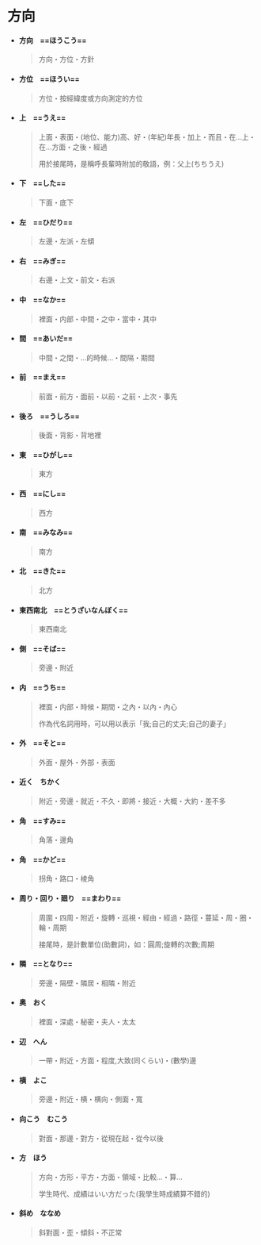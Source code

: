 # 方向

- #### 方向　==ほうこう==

  > 方向・方位・方針

- #### 方位　==ほうい==

  > 方位・按經緯度或方向測定的方位

- #### 上　==うえ==

  > 上面・表面・(地位、能力)高、好・(年紀)年長・加上・而且・在…上・在…方面・之後・經過
  >
  > 用於接尾時，是稱呼長輩時附加的敬語，例：父上(ちちうえ)

- #### 下　==した==

  > 下面・底下

- #### 左　==ひだり==

  > 左邊・左派・左傾

- #### 右　==みぎ==

  > 右邊・上文・前文・右派

- #### 中　==なか==

  > 裡面・内部・中間・之中・當中・其中

- #### 間　==あいだ==

  > 中間・之間・…的時候…・間隔・期間

- #### 前　==まえ==

  > 前面・前方・面前・以前・之前・上次・事先

- #### 後ろ　==うしろ==

  > 後面・背影・背地裡

- #### 東　==ひがし==

  > 東方

- #### 西　==にし==

  > 西方

- #### 南　==みなみ==

  > 南方

- #### 北　==きた==

  > 北方

- #### 東西南北　==とうざいなんぼく==

  > 東西南北

- #### 側　==そば==

  > 旁邊・附近

- #### 内　==うち==

  > 裡面・内部・時候・期間・之內・以內・內心
  >
  > 作為代名詞用時，可以用以表示「我;自己的丈夫;自己的妻子」

- #### 外　==そと==

  > 外面・屋外・外部・表面

- #### 近く　ちかく

  > 附近・旁邊・就近・不久・即將・接近・大概・大約・差不多

- #### 角　==すみ==

  > 角落・邊角

- #### 角　==かど==

  > 拐角・路口・棱角

- #### 周り・回り・廻り　==まわり==

  > 周圍・四周・附近・旋轉・巡視・經由・經過・路徑・蔓延・周・圈・輪・周期
  >
  > 接尾時，是計數單位(助數詞)，如：圓周;旋轉的次數;周期		
  
- #### 隣　==となり==

  > 旁邊・隔壁・隣居・相隣・附近





- #### 奥　おく

  > 裡面・深處・秘密・夫人・太太

- #### 辺　へん

  > 一帶・附近・方面・程度,大致(同くらい)・(數學)邊

- #### 横　よこ

  > 旁邊・附近・横・横向・側面・寬

- #### 向こう　むこう

  > 對面・那邊・對方・從現在起・從今以後

- #### 方　ほう

  > 方向・方形・平方・方面・領域・比較…・算…
  >
  > 学生時代、成績はいい方だった(我學生時成績算不錯的)

- #### 斜め　ななめ

  > 斜對面・歪・傾斜・不正常

